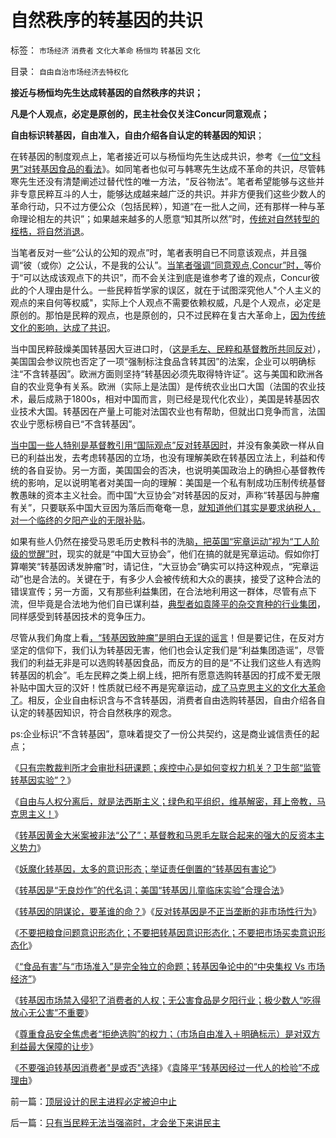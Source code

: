 # 自然秩序的转基因的共识

标签： `市场经济` `消费者` `文化大革命` `杨恒均` `转基因` `文化` 

目录： `自由自治市场经济去特权化`

**接近与杨恒均先生达成转基因的自然秩序的共识；**

**凡是个人观点，必定是原创的，民主社会仅关注Concur同意观点；**

**自由标识转基因，自由准入，自由介绍各自认定的转基因的知识**；

在转基因的制度观点上，笔者接近可以与杨恒均先生达成共识，参考《[一位“文科男”对转基因食品的看法](http://blog.sina.com.cn/s/blog_48c00fbb0102e49n.html)》。如同笔者也似可与韩寒先生达成不革命的共识，尽管韩寒先生还没有清楚阐述过替代性的唯一方法，“反谷物法”。笔者希望能够与这些并非专意民粹互斗的人士，能够达成越来越广泛的共识。并非方便我们这些少数人的革命行动，只不过方便公众（包括民粹），知道“在一批人之间，还有那样一种与革命理论相左的共识”；如果越来越多的人愿意“知其所以然”时，[传统对自然转型的桎梏，将自然消退](../../../2013/6/2/党内民主论是传统文化的共识，“润物细无声”.md)。

当笔者反对一些“公认的公知的观点”时，笔者表明自已不同意该观点，并且强调“彼（或你）之公认，不是我的公认”。[当笔者强调“同意观点,Concur”时，](../../../2012/9/7/罗伯特议事规则关键在Concur，穷追动机！居心！.md)等价于“可以达成该观点下的共识”，而不会关注到底是谁参考了谁的观点，Concur彼此的个人理由是什么。一些民粹哲学家的误区，就在于试图深究他人"个人主义的观点的来自何等权威"，实际上个人观点不需要依赖权威，凡是个人观点，必定是原创的。那怕是民粹的观点，也是原创的，只不过民粹在复古大革命上，[因为传统文化的影响，达成了共识](../../../2013/6/19/穷人不等于是好人,道德谴责民粹无效.md)。

当中国民粹鼓燥美国转基因大豆进口时，（[这是毛左、民粹和基督教所共同反对](../../../2012/12/18/转基因黄金大米案被非法公了，资本主义继续被围剿.md)），美国国会参议院也否定了一项“强制标注食品含转其因”的法案，企业可以明确标注“不含转基因”。欧洲方面则坚持“转基因必须先取得特许证”。这与美国和欧洲各自的农业竞争有关系。欧洲（实际上是法国）是传统农业出口大国（法国的农业技术，最后成熟于1800s，相对中国而言，则已经是现代化农业），美国是转基因农业技术大国。转基因在产量上可能对法国农业也有帮助，但就出口竞争而言，法国农业宁愿标榜自已“不含转基因”。



[当中国一些人特别是基督教引用“国际观点”反对转基因时](../../../2011/7/12/粮食，转基因，食品安全的意识形态化；(大盘仍然强势).md)，并没有象美欧一样从自已的利益出发，去考虑转基因的立场，也没有理解美欧在转基因立法上，利益和传统的各自妥协。另一方面，美国国会的否决，也说明美国政治上的确担心基督教传统的影响，足以说明笔者对美国一向的理解：美国是一个私有制成功压制传统基督教愚昧的资本主义社会。而中国“大豆协会”对转基因的反对，声称“转基因与肿瘤有关”，只要联系中国大豆因为落后而奄奄一息，[就知道他们其实是要求纳税人，对一个临终的夕阳产业的无限补贴](../../../2010/2/12/反对转基因是不正当垄断的非市场性行为.md)。

如果有些人仍然在接受马恩毛历史教科书的洗脑[，把英国“宪章运动”视为“工人阶级的觉醒”时](../../../2011/12/11/宪章运动是愚昧的义和团，英国早期工会的成长.md)，现实的就是“中国大豆协会”，他们在搞的就是宪章运动。假如你打算嘲笑“转基因诱发肿瘤”时，请记住，“大豆协会”确实可以持这种观点，“宪章运动”也是合法的。关键在于，有多少人会被传统和大众的裹挟，接受了这种合法的错误宣传；另一方面，又有那些利益集团，在合法地利用这一群体，尽管有点下流，但毕竟是合法地为他们自已谋利益，[典型者如袁隆平的杂交育种的行业集团](../../../2010/3/4/“爱国分子”之“转基因经过一代人的检验”不成理由.md)，同样感受到转基因技术的竞争压力。

尽管从我们角度上看[，“转基因致肿瘤”是明白无误的谣言](../../../2010/2/11/反对转基因是吃饱着撑着.md)！但是要记住，在反对方坚定的信仰下，我们认为转基因无害，他们也会认定我们是“利益集团造谣”，尽管我们的利益无非是可以选购转基因食品，而反方的目的是“不让我们这些人有选购转基因的机会”。毛左民粹之类上纲上线，把所有愿意选购转基因的打成不爱无限补贴中国大豆的汉奸！性质就已经不再是宪章运动，[成了马克思主义的文化大革命了](../../../2012/2/19/革命必须模糊，阴谋论必不可少；货币战争和转基因.md)。相反，企业自由标识含与不含转基因，消费者自由选购转基因，自由介绍各自认定的转基因知识，符合自然秩序的观念。

ps:企业标识“不含转基因”，意味着提交了一份公共契约，这是商业诚信责任的起点；

《[只有宗教裁判所才会审批科研课题；疾控中心是如何变权力机关？卫生部“监管转基因实验”？](../../../2012/9/12/只有宗教裁判所，才会审批科研课题.md)》

《[自由与人权分离后，就是法西斯主义；绿色和平组织，维基解密，拜上帝教，马克思主义！](../../../2012/9/12/与人权分离的自由叫法西斯主义.md)》

《[转基因黄金大米案被非法“公了”；基督教和马恩毛左联合起来的强大的反资本主义势力](../../../2012/12/18/转基因黄金大米案被非法公了，资本主义继续被围剿.md)》

《[妖魔化转基因，太多的意识形态；举证责任倒置的“转基因有害论”](../../../2012/9/5/举证责任倒置的“转基因有害论”；.md)》

《[转基因是“无良炒作”的代名词；美国“转基因儿童临床实验”合理合法](../../../2012/9/4/美国“转基因儿童临床实验”合理合法.md)》

《[转基因的阴谋论，要革谁的命？](../../../2012/2/19/革命必须模糊，阴谋论必不可少；货币战争和转基因.md)》《[反对转基因是不正当垄断的非市场性行为](../../../2010/2/12/反对转基因是不正当垄断的非市场性行为.md)》

《[不要把粮食问题意识形态化；不要把转基因意识形态化；不要把市场买卖意识形态化](../../../2011/7/12/粮食，转基因，食品安全的意识形态化；(大盘仍然强势).md)》

《[“食品有害”与“市场准入”是完全独立的命题；转基因争论中的“中央集权
Vs 市场经济”](../../../2011/6/13/对转基因竭斯底里的人到底反对什么？.md)》

《[转基因市场禁入侵犯了消费者的人权；无公害食品是夕阳行业；极少数人“吃得放心无公害”不重要](../../../2011/6/13/转基因禁入侵犯了消费者的人权.md)》

《[尊重食品安全焦虑者“拒绝选购”的权力；（市场自由准入＋明确标示）是对双方利益最大保障的让步](../../../2011/6/14/明码标示转基因，尊重竭斯底里者的焦虑.md)》

《[不要强迫转基因消费者"是或否"选择](../../../2010/5/28/不要强迫转基因消费者&quot;是或否&quot;选择.md)》《[袁隆平“转基因经过一代人的检验”不成理由](../../../2010/3/4/“爱国分子”之“转基因经过一代人的检验”不成理由.md)》

前一篇：[顶层设计的民主进程必定被迫中止](../../../2013/6/22/顶层设计的民主进程必定被迫中止.md)

后一篇：[只有当民粹无法当强盗时，才会坐下来讲民主](../../../2013/6/23/只有当民粹无法当强盗时，才会坐下来讲民主.md)